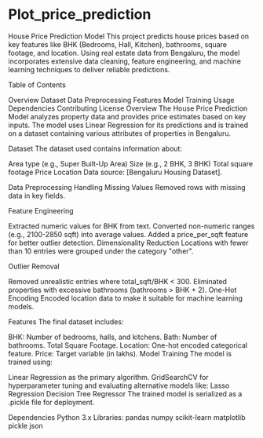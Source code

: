 # Plot_price_prediction

House Price Prediction Model
This project predicts house prices based on key features like BHK (Bedrooms, Hall, Kitchen), bathrooms, square footage, and location. Using real estate data from Bengaluru, the model incorporates extensive data cleaning, feature engineering, and machine learning techniques to deliver reliable predictions.

Table of Contents

Overview
Dataset
Data Preprocessing
Features
Model Training
Usage
Dependencies
Contributing
License
Overview
The House Price Prediction Model analyzes property data and provides price estimates based on key inputs. The model uses Linear Regression for its predictions and is trained on a dataset containing various attributes of properties in Bengaluru.

Dataset
The dataset used contains information about:

Area type (e.g., Super Built-Up Area)
Size (e.g., 2 BHK, 3 BHK)
Total square footage
Price
Location
Data source: [Bengaluru Housing Dataset].

Data Preprocessing
Handling Missing Values
Removed rows with missing data in key fields.

Feature Engineering

Extracted numeric values for BHK from text.
Converted non-numeric ranges (e.g., 2100-2850 sqft) into average values.
Added a price_per_sqft feature for better outlier detection.
Dimensionality Reduction
Locations with fewer than 10 entries were grouped under the category "other".

Outlier Removal

Removed unrealistic entries where total_sqft/BHK < 300.
Eliminated properties with excessive bathrooms (bathrooms > BHK + 2).
One-Hot Encoding
Encoded location data to make it suitable for machine learning models.

Features
The final dataset includes:

BHK: Number of bedrooms, halls, and kitchens.
Bath: Number of bathrooms.
Total Square Footage.
Location: One-hot encoded categorical feature.
Price: Target variable (in lakhs).
Model Training
The model is trained using:

Linear Regression as the primary algorithm.
GridSearchCV for hyperparameter tuning and evaluating alternative models like:
Lasso Regression
Decision Tree Regressor
The trained model is serialized as a .pickle file for deployment.

Dependencies
Python 3.x
Libraries:
pandas
numpy
scikit-learn
matplotlib
pickle
json
